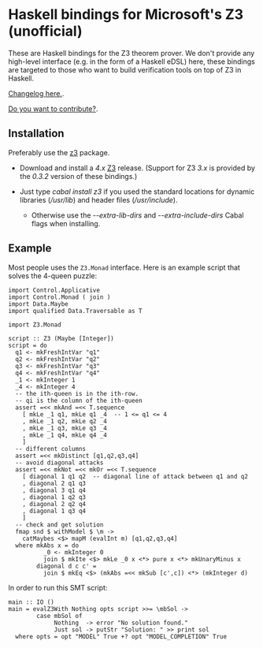 
# Haskell bindings for Microsoft's Z3 (unofficial)

These are Haskell bindings for the Z3 theorem prover.
We don't provide any high-level interface (e.g. in the form of a Haskell eDSL) here,
these bindings are targeted to those who want to build verification tools on top of Z3 in Haskell.

[Changelog here.](https://bitbucket.org/iago/z3-haskell/src/tip/CHANGES.md).

[Do you want to contribute?](https://bitbucket.org/iago/z3-haskell/src/tip/CHANGES.md).

## Installation

Preferably use the [z3](http://hackage.haskell.org/package/z3) package.

* Download and install a *4.x* [Z3](http://z3.codeplex.com) release.
  (Support for Z3 *3.x* is provided by the *0.3.2* version of these bindings.)
* Just type _cabal install z3_ if you used the standard locations for dynamic libraries (_/usr/lib_) and header files (_/usr/include_).

    * Otherwise use the _--extra-lib-dirs_ and _--extra-include-dirs_ Cabal flags when installing.

## Example

Most people uses the ```Z3.Monad``` interface.
Here is an example script that solves the 4-queen puzzle:

    import Control.Applicative
    import Control.Monad ( join )
    import Data.Maybe
    import qualified Data.Traversable as T

    import Z3.Monad

    script :: Z3 (Maybe [Integer])
    script = do
      q1 <- mkFreshIntVar "q1"
      q2 <- mkFreshIntVar "q2"
      q3 <- mkFreshIntVar "q3"
      q4 <- mkFreshIntVar "q4"
      _1 <- mkInteger 1
      _4 <- mkInteger 4
      -- the ith-queen is in the ith-row.
      -- qi is the column of the ith-queen
      assert =<< mkAnd =<< T.sequence
        [ mkLe _1 q1, mkLe q1 _4  -- 1 <= q1 <= 4
        , mkLe _1 q2, mkLe q2 _4
        , mkLe _1 q3, mkLe q3 _4
        , mkLe _1 q4, mkLe q4 _4
        ]
      -- different columns
      assert =<< mkDistinct [q1,q2,q3,q4]
      -- avoid diagonal attacks
      assert =<< mkNot =<< mkOr =<< T.sequence
        [ diagonal 1 q1 q2  -- diagonal line of attack between q1 and q2
        , diagonal 2 q1 q3
        , diagonal 3 q1 q4
        , diagonal 1 q2 q3
        , diagonal 2 q2 q4
        , diagonal 1 q3 q4
        ]
      -- check and get solution
      fmap snd $ withModel $ \m ->
        catMaybes <$> mapM (evalInt m) [q1,q2,q3,q4]
      where mkAbs x = do
              _0 <- mkInteger 0
              join $ mkIte <$> mkLe _0 x <*> pure x <*> mkUnaryMinus x
            diagonal d c c' =
              join $ mkEq <$> (mkAbs =<< mkSub [c',c]) <*> (mkInteger d)

In order to run this SMT script:

    main :: IO ()
    main = evalZ3With Nothing opts script >>= \mbSol ->
            case mbSol of
                 Nothing  -> error "No solution found."
                 Just sol -> putStr "Solution: " >> print sol
      where opts = opt "MODEL" True +? opt "MODEL_COMPLETION" True

